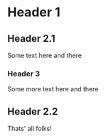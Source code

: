 # Header 1

## Header 2.1

Some text here and there

### Header 3

Some more text here and there

## Header 2.2

Thats' all folks!
